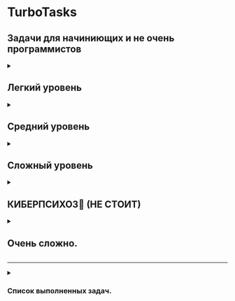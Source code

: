 # TurboTasks
## Задачи для начиниющих и не очень программистов

<details>
	<summary>
		<h2>Легкий уровень</h2>
	</summary>
	<ul>
		<li>
			<details>
				<summary>Игра "больше меньше".</summary>
				<p>Загадывается число от 1 до 1000, задача игрока - угадать число за 10 попыток</p>
			</details>
		</li>
		<li>
			<details>
				<summary>Подсчет "дырочек" в тексте.</summary>
				<p>Например в слове "Windows" - 2 дырочки, а в слове "Linux" - 0 дырочек</p>
			</details>
		</li>
		<li>
			<details>
				<summary>Приложение заменяющие все "Л" на "Р" в тексте, (анимезиция).</summary>
				<p>Компилятор сломался -> Компирятор сромарся.</p>
			</details>
		</li>
		<li>
			<details>
				<summary>Другие задачи</summary>
				<p> Задачи <a href="http://pascalabc.net/downloads/Books/Rubantsev/InterestProjProjects.pdf">отсюда</a>,
					<a href="http://pascalabc.net/downloads/Books/Rubantsev/InterestLessPas.pdf">отсюда</a>, <a
						href="http://pascalabc.net/downloads/Books/Rubantsev/InterestProjProjects.pdf">отсюда</a>, <a
						href="http://pascalabc.net/downloads/Books/Rubantsev/SFML.pdf">отсюда</a>
				</p>
				<p><a href="http://ptaskbook.com/ru">1000 задач</a></p>
				<p><a href="http://algolist.ru">Задачи/алгоритмы</a></p>
			</details>
		</li>
	</ul>
</details>

<details>
	<summary>
		<h2>Средний уровень</h2>
	</summary>
	<ul>
		<li>
			<p> Нормальные крестики-нолики.</p>
		</li>
		<li>
			<p> Игра "Жизнь Конвея".</p>
		</li>
		<li>
			<p> Размытие картинок алгоритмом Box Blur.</p>
		</li>
		<li>
			<p> Рисовалка типа "Paint".</p>
		</li>
		<li>
			<p> Игра "Змейка".</p>
		</li>
		<li>
			<p> Игра "Тетрис".</p>
		</li>
		<li>
			<details>
				<summary>Telegram-bot для подсчета "дырочек" в тексте.</summary>
				<p>Например в слове "Windows" - 2 дырочки, а в слове "Linux" - 0 дырочек</p>
			</details>
		</li>
	</ul>
</details>

<details>
	<summary>
		<h2>Сложный уровень</h2>
	</summary>
	<ul>
		<li>
			<p>Птичка типа "Flappy Bird".</p>
		</li>
		<li>
			<p>Игра 2048.</p>
		</li>
		<li>
			<p>Игра Сапёр.</p>
		</li>
		<li>
			<details>
				<summary>Подсчет "дырочек" в тексте. Усложнённая версия.</summary>
				<p>Подсчёт дырочек должен производиться для произвольных символом
					(Например в слоге "ロ" - 1 дырочка)</p>
			</details>
		</li>
		<li>
			<details>
				<summary>Дизеринг изображений.</summary>
				<p><a href="https://github.com/turborium/Dither3">пример</a></p>
			</details>
		</li>
		<li>
			<details>
				<summary>Приложение заменяющие все "Л" на "Р" в тексте, и озвучивающее
					результат.</summary>
				<p>компилятор сломался -> компирятор
					сромарся <a href="https://github.com/turborium/microsoft-text-to-speech-delphi-example">пример</a>.
				</p>
			</details>
		</li>
	</ul>
</details>
<details>
	<summary>
		<h2>КИБЕРПСИХОЗ🤪 (НЕ СТОИТ)</h2>
	</summary>
	<ul>
		<li>
			<details>
				<summary>Парсер математических выражений вида "4+5*2".</summary>
				<p><a href="https://github.com/turborium/SimpleMathParser">пример</a>.</p>
			</details>
		</li>
		<li>
			<details>
				<summary>Интерпритатор любого языка программирования.</summary>
				<p><a href="https://github.com/turborium/turboriumbasic">пример</a>.</p>
			</details>
		</li>
	</ul>
</details>
<details>
	<summary>
		<h2>Очень сложно.</h2>
	</summary>
	<ul>
		<li>
			<details>
				<summary>Калькулятор (без готового парсера, скобок и т.д.). Проверяю на стриме.</summary>
				<p>Все уверены, что написать простейший калькулятор - очень просто.
					Однако просмотр ютуб роликов вида "пишем калькулятор на языке xxx" показал, что в действительности
					написать хороший, не
					глючный калькулятор - очень сложно.</p>
				<h3>Условия:</h3>
				<ol type="1">
					<li>Калькулятор должен иметь UI/GUI/графический интерфейс.</li>
					<li>Калькулятор должен быть "простейшим" - никаких eval("1+3\*2") и прочих парсеров
						математических выражений.
						Просто имитация самого дешевого калькулятора. Т.е. после нажатия [1] [+] [3] [\*]
						[2] [=] должно получиться 8, а не 7.</li>
					<li>Язык/среда и т.д. - любые.</li>
					<li>Желательны следующие функции: +,-,\*,/,корень,очистка,точка,удаление символа.</li>
					<li>Важное уточнение - количество цифр на «экране» должно быть ограниченным, т.е.
						например ввести можно не более 15 цифр.
						Не должен происходить переход в форму вида 2.43847e16 при вводе большего количества
						цифр.</li>
				</ol>
				<h3>Критерии оценки:</h3>
				<p>Главное: не глючность.
					Не главное: качество кода.</p>
				</p>
			</details>
		</li>
	</ul>
</details>
<hr />
<details>
	<summary>
		<h3>Список выполненных задач.</h3>
	</summary>
	<ul>
		<li>
			<details>
				<summary>Подсчет "дырочек" в тексте.</summary>
				<ul>
					<li> https://github.com/ketchuup/Holes</li>
					<li> https://github.com/Fikerus/holes</li>
					<li> https://gist.github.com/rprtr258/ae549c12fbcbb7c70542ec3a8d4072a8</li>
					<li> https://github.com/osennij-morok/dyrochki (+)</li>
					<li> https://github.com/ketchuup/Holes</li>
				</ul>
			</details>
		</li>
		<li>
			<details>
				<summary>Подсчёт "дырочек" в произвольном тексте.</summary>
				<ul>
					<li> https://github.com/ketchuup/Any (+/-)</li>
					<li> https://github.com/Fikerus/holes-canvas (+)</li>
				</ul>
			</details>
		</li>
		<li>
			<details>
				<summary>Приложение заменяющие все "Л" на "Р" в тексте.</summary>
				<ul>
					<li>https://github.com/BohdanLiuisk/kal-prilozhenie/blob/main/Program.cs</li>
				</ul>
			</details>
		</li>
		<li>
			<details>
				<summary>Приложение заменяющие все "Л" на "Р" в тексте с озвучкой.</summary>
				<ul>
					<li>https://github.com/LeenzeryDev/Animezator/</li>
					<li>https://github.com/cloudlyhimo/tts_repl_py</li>
				</ul>
			</details>
		</li>
		<li>
			<details>
				<summary>Игра "Змейка".</summary>
				<p>https://github.com/rolexxxandr/snake-pygame</p>
			</details>
		</li>
		<li>
			<details>
				<summary>Игра "Жизнь Конвея".</summary>
				<p>https://github.com/rolexxxandr/conways-game</p>
			</details>
		</li>
		<li>
			<details>
				<summary>Telegram-bot для подсчета "дырочек" в тексте.</summary>
				<p>https://github.com/rolexxxandr/holes-tgbot</p>
			</details>
		</li>
</details>
